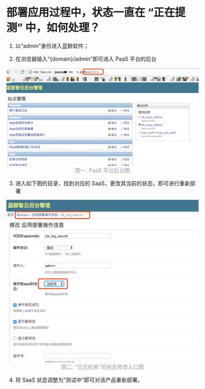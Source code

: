 # 部署应用过程中，状态一直在 “正在提测” 中，如何处理？

1) 以“admin”身份进入蓝鲸软件；

2) 在浏览器输入“{domain}/admin”即可进入 PaaS 平台的后台

![](../assets/17501.png)
<p style="margin-top:-16px;text-align:center;font-size:14px;color:#979ba5;">图一. PaaS 平台后台图</p>

3) 进入如下图的目录，找到对应的 SaaS，更改其当前的状态，即可进行重新部署

![](../assets/17502.png)
<p style="margin-top:-16px;text-align:center;font-size:14px;color:#979ba5;">图二. “日志检索”的状态修改入口图</p>

4) 将 SaaS 状态调整为“测试中”即可对该产品重新部署。
